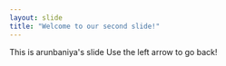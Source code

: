 ```yaml
---
layout: slide
title: "Welcome to our second slide!"
---
```

This is arunbaniya's slide
Use the left arrow to go back!
